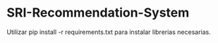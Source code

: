 # SRI-Recommendation-System

Utilizar pip install -r requirements.txt para instalar librerias necesarias.

